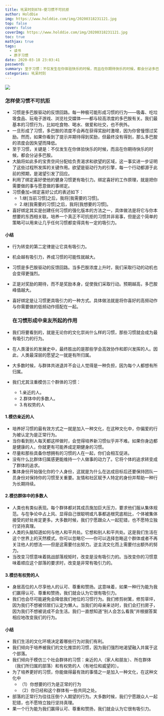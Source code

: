 ```yaml
---
title: 吼呆时刻078-使习惯不可抗拒
author: HoldDie
img: https://www.holddie.com/img/20200318231121.jpg
top: false
cover: false
coverImg: https://www.holddie.com/img/20200318231121.jpg
toc: true
mathjax: true
tags:
  - 读书
  - 原子习惯
date: 2020-03-18 23:03:41
password:
summary: 至于习惯：不仅发生在你体验快乐的时候，而且在你期待快乐的时候，都会分泌多巴胺。
categories: 吼呆时刻
---
```


![](https://www.holddie.com/img/20200318231121.jpg)

### 怎样使习惯不可抗拒

- 习惯是多巴胺驱动的反馈回路。每一种极可能形成习惯的行为——吸毒、吃垃圾食品、玩电子游戏、浏览社交媒体——都与较高浓度的多巴胺有关。我们最基本的习惯行为，比如吃食物、喝水、做爱和社交，也不例外。
- 一旦形成了习惯，多巴胺的浓度不会再在获得奖励时激增，因为你曾憧憬过奖励。然而，如果你看到了提示并期待得到奖励，但最终没有得到，那么多巴胺的浓度会因失望而降低。
- 至于习惯，关键是：不仅发生在你体验快乐的时候，而且在你期待快乐的时候，都会分泌多巴胺。
- 大脑将如此多的宝贵空间分配给负责渴求和欲望的区域，这一事实进一步证明了这些过程所发挥的关键作用。欲望是驱动行为的引擎，每一个行动都源于此前的预期，是渴望引发了回应。
- 利用了绑定喜好使他的健身习惯更有吸引力。绑定喜好的工作原理，就是把你需要做的事与愿意做的事绑定。
- 习惯叠加+绑定喜好公式的表述如下：
  - 1.继[当前习惯]之后，我将[我需要的习惯]。
  - 2.继[我需要的习惯]之后，我将[我想要的习惯]。
- 喜好绑定其实是创建任何习惯的强化版本的方法之一，具体做法是将它与你本想要的东西相关联。培养一个真正不可抗拒的习惯并非易事，但是这个简单的策略可以用来让几乎任何习惯都变得具有一定的吸引力。

#### 小结

- 行为转变的第二定律是让它具有吸引力。

- 机会越有吸引力，养成习惯的可能性就越大。

- 习惯是多巴胺驱动的反馈回路。当多巴胺浓度上升时，我们采取行动的动机也会变得更强烈。

- 正是对奖励的期待，而不是奖励本身，促使我们采取行动。预期越高，多巴胺峰值越大。

- 喜好绑定是让习惯更具吸引力的一种方式。具体做法就是将你喜好的高频动作与你需要做的低频动作搭配在一起。

  

  ### 在习惯形成中亲友所起的作用

- 我们将要看到的，就是无论你的文化崇尚什么样的习惯，那些习惯就会成为最有吸引力的行为。

- 在人类漫长的发展史中，最终胜出的是那些学会高效协作和即兴发挥的人。因此，人类最深层的愿望之一就是有所归属。

- 大多数时候，与群体共进退并不会让人觉得是一种负担，因为每个人都想有所归属。

- 我们尤其注重模仿三个群体的习惯：

  - 1.亲近的人。
  - 2.群体中的多数人。
  - 3.有权势的人

#### 1.模仿亲近的人

- 培养好习惯的最有效方式之一就是加入一种文化，在这种文化中，你偏爱的行为被认定为是正常行为。
- 当你看到别人每天都这样做时，会觉得培养新习惯似乎并不难。如果你身边都是健康的人，你就更有可能养成定期健身的习惯。
- 尽量和那些具备你想拥有的习惯的人在一起，你们会相互促进。
- 没有什么比群体归属感更能维持一个人做事的动力了。它将个体的追求转变成了群体的追求。
- 集体身份开始强化你的个人身份，这就是为什么在达成目标后还要保持团队一员身份对保持你的习惯至关重要。友情和社区赋予人特定的身份并帮助一种行为长期持续。

#### 2.模仿群体中的多数人

- 人类也有类似表现。每个群体都对其成员施加巨大压力，要求他们服从集体规范。与在争论中占上风、显得自己很聪明或凡事都追根究底相比，个体被集体接受的好处肯定更多。大多数时候，我们宁愿跟众人一起犯错，也不愿特立独行坚持真理。
- 人类的头脑知道如何与他人和平共处。它想和别人和平共处。这是我们生活在这个世界上的天然模式。你可以忽略它——你可以选择忽略这个群体或者不再关注他人的想法——但是这需要付出努力。逆主流文化而上需要付出额外的努力。
- 当改变习惯意味着挑战部落规矩时，改变是没有吸引力的。当改变你的习惯意味着顺应这个部落的要求时，改变是非常有吸引力的。

#### 3.模仿有权势的人

- 身居高位的人尽享他人的认可、尊重和赞扬。这意味着，如果一种行为能为我们赢得认可、尊重和赞扬，我们就会认为它很有吸引力。
- 我们也会尽可能避免会降低我们地位的习惯行为。我们修剪树篱，修剪草坪，因为我们不想被邻居们认定为懒人。当我们的母亲来访时，我们会打扫房子，因为我们不想被说成不会生活。我们一直想知道“别人会怎么看我”并根据答案相应地改变我们的行为。

#### 小结

- 我们生活的文化环境决定着哪些行为对我们有利。
- 我们倾向于培养被我们的文化推崇的习惯，因为我们强烈地渴望融入并属于这个部落。
- 我们倾向于模仿三个社会群体的习惯：亲近的人（家人和朋友）、所在群体（我们所归属的部落）和有权势的人（有地位和威望的）。
- 为了培养更好的习惯，你能做得最有效的事情之一是加入一种文化，在这种文化中
  - （1）你想要的行为是正常的行为
  - （2）你已经和这个群体有一些共同之处。
- 部落的正常行为往往压倒个人期望的行为。大多数时候，我们宁愿跟众人一起犯错，也不愿特立独行坚持真理。
- 果一个行为能为我们赢得认可、尊重和赞扬，我们就会认为它很有吸引力。